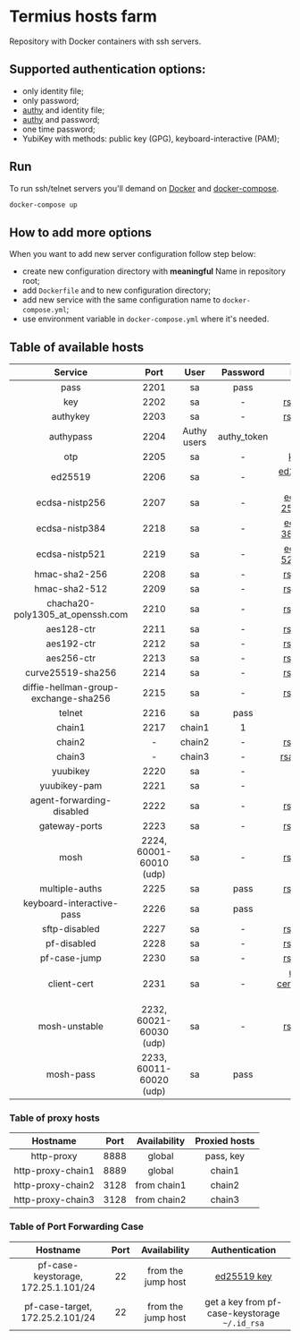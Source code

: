 # Termius hosts farm

Repository with Docker containers with ssh servers.

## Supported authentication options:

- only identity file;
- only password;
- [authy](https://www.authy.com) and identity file;
- [authy](https://www.authy.com) and password;
- one time password;
- YubiKey with methods: public key (GPG), keyboard-interactive (PAM);

## Run

To run ssh/telnet servers you'll demand on [Docker](https://www.docker.com)
and [docker-compose](https://pypi.python.org/pypi/docker-compose).

```bash
docker-compose up
```

## How to add more options

When you want to add new server configuration follow step below:

- create new configuration directory with **meaningful** Name in repository root;
- add `Dockerfile` and to new configuration directory;
- add new service with the same configuration name to `docker-compose.yml`;
- use environment variable in `docker-compose.yml` where it's needed.

## Table of available hosts

|               Service                |          Port           |    User     |  Password   |                      Key                      |
|:------------------------------------:|:-----------------------:|:-----------:|:-----------:|:---------------------------------------------:|
|                 pass                 |          2201           |     sa      |    pass     |                       -                       |
|                 key                  |          2202           |     sa      |      -      |            [rsa key](/keys/id_rsa)            |
|               authykey               |          2203           |     sa      |      -      |            [rsa key](/keys/id_rsa)            |
|              authypass               |          2204           | Authy users | authy_token |                       -                       |
|                 otp                  |          2205           |     sa      |      -      |             [keys](/otp/keys.txt)             |
|               ed25519                |          2206           |     sa      |      -      |        [ed25519 key](/keys/id_ed25519)        |
|            ecdsa-nistp256            |          2207           |     sa      |      -      |   [ecDSA 256 key](/keys/id_ecdsa_nistp256)    |
|            ecdsa-nistp384            |          2218           |     sa      |      -      |   [ecDSA 384 key](/keys/id_ecdsa_nistp384)    |
|            ecdsa-nistp521            |          2219           |     sa      |      -      |   [ecDSA 521 key](/keys/id_ecdsa_nistp521)    |
|            hmac-sha2-256             |          2208           |     sa      |      -      |            [rsa key](/keys/id_rsa)            |
|            hmac-sha2-512             |          2209           |     sa      |      -      |            [rsa key](/keys/id_rsa)            |
|   chacha20-poly1305_at_openssh.com   |          2210           |     sa      |      -      |            [rsa key](/keys/id_rsa)            |
|              aes128-ctr              |          2211           |     sa      |      -      |            [rsa key](/keys/id_rsa)            |
|              aes192-ctr              |          2212           |     sa      |      -      |            [rsa key](/keys/id_rsa)            |
|              aes256-ctr              |          2213           |     sa      |      -      |            [rsa key](/keys/id_rsa)            |
|          curve25519-sha256           |          2214           |     sa      |      -      |            [rsa key](/keys/id_rsa)            |
| diffie-hellman-group-exchange-sha256 |          2215           |     sa      |      -      |            [rsa key](/keys/id_rsa)            |
|                telnet                |          2216           |     sa      |    pass     |                       -                       |
|                chain1                |          2217           |   chain1    |      1      |                       -                       |
|                chain2                |            -            |   chain2    |      -      |            [rsa key](/keys/id_rsa)            |
|                chain3                |            -            |   chain3    |      -      |           [rsa1 key](/keys/id_rsa1)           |
|               yuubikey               |          2220           |     sa      |      -      |                       -                       |
|             yuubikey-pam             |          2221           |     sa      |      -      |                       -                       |
|      agent-forwarding-disabled       |          2222           |     sa      |      -      |            [rsa key](/keys/id_rsa)            |
|            gateway-ports             |          2223           |     sa      |      -      |            [rsa key](/keys/id_rsa)            |
|                 mosh                 | 2224, 60001-60010 (udp) |     sa      |      -      |            [rsa key](/keys/id_rsa)            |
|            multiple-auths            |          2225           |     sa      |    pass     |            [rsa key](/keys/id_rsa)            |
|      keyboard-interactive-pass       |          2226           |     sa      |    pass     |                       -                       |
|            sftp-disabled             |          2227           |     sa      |      -      |            [rsa key](/keys/id_rsa)            |
|             pf-disabled              |          2228           |     sa      |      -      |            [rsa key](/keys/id_rsa)            |
|             pf-case-jump             |          2230           |     sa      |      -      |            [rsa key](/keys/id_rsa)            |
|             client-cert              |          2231           |     sa      |      -      | [user certificate key](/client-cert/user-key) |
|            mosh-unstable             | 2232, 60021-60030 (udp) |     sa      |      -      |            [rsa key](/keys/id_rsa)            |
|              mosh-pass               | 2233, 60011-60020 (udp) |     sa      |    pass     |                       -                       |

### Table of proxy hosts

|     Hostname      | Port | Availability | Proxied hosts |
|:-----------------:|:----:|:------------:|:-------------:|
|    http-proxy     | 8888 |    global    |   pass, key   |
| http-proxy-chain1 | 8889 |    global    |    chain1     |
| http-proxy-chain2 | 3128 | from chain1  |    chain2     |
| http-proxy-chain3 | 3128 | from chain2  |    chain3     |

### Table of Port Forwarding Case

|              Hostname               | Port |    Availability    |                Authentication                 |
|:-----------------------------------:|:----:|:------------------:|:---------------------------------------------:|
| pf-case-keystorage, 172.25.1.101/24 |  22  | from the jump host |      [ed25519 key](/keys/id_ed25519.pub)      |
|   pf-case-target, 172.25.2.101/24   |  22  | from the jump host | get a key from pf-case-keystorage `~/.id_rsa` |
